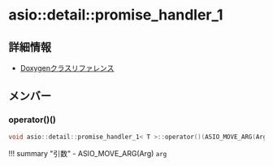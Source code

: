 # asio::detail::promise_handler_1



## 詳細情報

- [Doxygenクラスリファレンス](https://lang-ship.com/reference/ESP32/latest/classasio_1_1detail_1_1promise__handler__1.html)

## メンバー

### operator()()



```c
void asio::detail::promise_handler_1< T >::operator()(ASIO_MOVE_ARG(Arg) arg)
```

!!! summary "引数"
	- ASIO_MOVE_ARG(Arg) `arg` 



